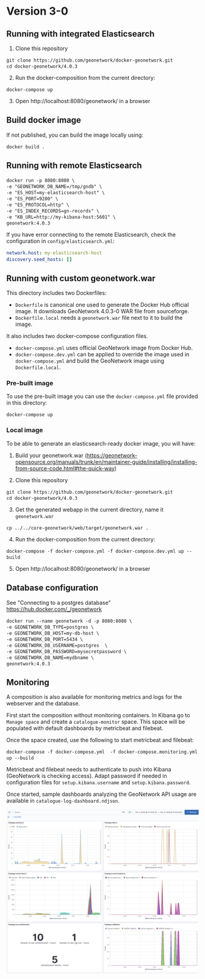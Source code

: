 # Version 3-0

## Running with integrated Elasticsearch

1. Clone this repository

```shell script
git clone https://github.com/geonetwork/docker-geonetwork.git
cd docker-geonetwork/4.0.3
```

2. Run the docker-composition from the current directory:

```shell script
docker-compose up
```

3. Open http://localhost:8080/geonetwork/ in a browser


## Build docker image

If not published, you can build the image locally using:

```shell script
docker build .
```

## Running with remote Elasticsearch


```shell script
docker run -p 8080:8080 \
-e "GEONETWORK_DB_NAME=/tmp/gndb" \
-e "ES_HOST=my-elasticsearch-host" \
-e "ES_PORT=9200" \
-e "ES_PROTOCOL=http" \
-e "ES_INDEX_RECORDS=gn-records" \
-e "KB_URL=http://my-kibana-host:5601" \
geonetwork:4.0.3
```

If you have error connecting to the remote Elasticsearch, check the configuration in `config/elasticsearch.yml`:

```yaml
network.host: my-elasticsearch-host
discovery.seed_hosts: []
```



## Running with custom geonetwork.war


This directory includes two Dockerfiles:
* `Dockerfile` is canonical one used to generate the Docker Hub official 
image. It downloads GeoNetwork 4.0.3-0 WAR file from sourceforge.  
* `Dockerfile.local` needs a `geonetwork.war` file next to it to build
the image.

It also includes two docker-compose configuration files.
* `docker-compose.yml` uses official GeoNetwork image from Docker Hub.
* `docker-compose.dev.yml` can be applied to override the image used in 
`docker-compose.yml` and build the GeoNetwork image using `Dockerfile.local`.


### Pre-built image

To use the pre-built image you can use the `docker-compose.yml` file provided 
in this directory:

```shell script
docker-compose up 
```

### Local image

To be able to generate an elasticsearch-ready docker image, you will have:

1. Build your geonetwork.war (https://geonetwork-opensource.org/manuals/trunk/en/maintainer-guide/installing/installing-from-source-code.html#the-quick-way)

2. Clone this repository

```shell script
git clone https://github.com/geonetwork/docker-geonetwork.git
cd docker-geonetwork/4.0.3
```

3. Get the generated webapp in the current directory, name it `geonetwork.war`

```shell
cp ../../core-geonetwork/web/target/geonetwork.war .
```

4. Run the docker-composition from the current directory:

```shell script
docker-compose -f docker-compose.yml -f docker-compose.dev.yml up --build
```

5. Open http://localhost:8080/geonetwork/ in a browser

## Database configuration

See "Connecting to a postgres database" https://hub.docker.com/_/geonetwork


```shell script
docker run --name geonetwork -d -p 8080:8080 \
-e GEONETWORK_DB_TYPE=postgres \
-e GEONETWORK_DB_HOST=my-db-host \
-e GEONETWORK_DB_PORT=5434 \
-e GEONETWORK_DB_USERNAME=postgres  \
-e GEONETWORK_DB_PASSWORD=mysecretpassword \
-e GEONETWORK_DB_NAME=mydbname \
geonetwork:4.0.3
```


## Monitoring

A composition is also available for monitoring metrics and logs 
for the webserver and the database. 

First start the composition without monitoring containers.
In Kibana go to `Manage space` and create a `catalogue-monitor` space.
This space will be populated with default dashboards by metricbeat and filebeat.

Once the space created, use the following to start metricbeat and filebeat:

```shell script
docker-compose -f docker-compose.yml  -f docker-compose.monitoring.yml up --build 
```

Metricbeat and filebeat needs to authenticate to push into Kibana (GeoNetwork is checking access). Adapt password
 if needed in configuration files for `setup.kibana.username` and `setup.kibana.password`. 

Once started, sample dashboards analyzing the GeoNetwork API usage are available in `catalogue-log-dashboard.ndjson`.

![Dashboard](catalogue-log-dashboard.png)

